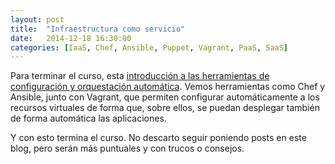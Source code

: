 ```yaml
---
layout: post
title:  "Infraestructura como servicio"
date:   2014-12-18 16:30:00
categories: [IaaS, Chef, Ansible, Puppet, Vagrant, PaaS, SaaS]
---
```


Para terminar el curso, esta [introducción a las herramientas de configuración y orquestación automática](http://jj.github.io/Infraestructura-como-servicio). Vemos herramientas como Chef y Ansible, junto con Vagrant, que permiten configurar automáticamente a los recursos virtuales de forma que, sobre ellos, se puedan desplegar también de forma automática las aplicaciones.

Y con esto termina el curso. No descarto seguir poniendo posts en este blog, pero serán más puntuales y con trucos o consejos. 
